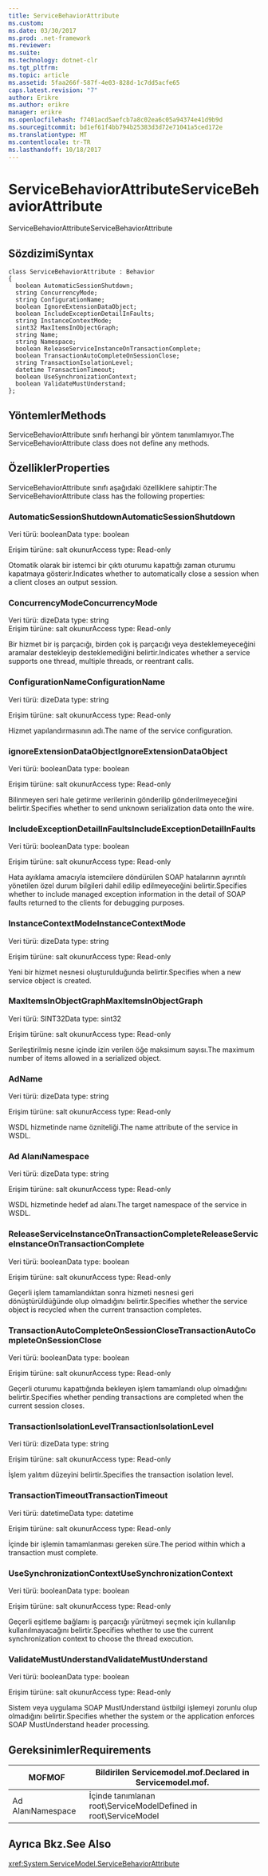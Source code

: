```yaml
---
title: ServiceBehaviorAttribute
ms.custom: 
ms.date: 03/30/2017
ms.prod: .net-framework
ms.reviewer: 
ms.suite: 
ms.technology: dotnet-clr
ms.tgt_pltfrm: 
ms.topic: article
ms.assetid: 5faa266f-587f-4e03-828d-1c7dd5acfe65
caps.latest.revision: "7"
author: Erikre
ms.author: erikre
manager: erikre
ms.openlocfilehash: f7401acd5aefcb7a8c02ea6c05a94374e41d9b9d
ms.sourcegitcommit: bd1ef61f4bb794b25383d3d72e71041a5ced172e
ms.translationtype: MT
ms.contentlocale: tr-TR
ms.lasthandoff: 10/18/2017
---
```

# <a name="servicebehaviorattribute"></a><span data-ttu-id="d7ea2-102">ServiceBehaviorAttribute</span><span class="sxs-lookup"><span data-stu-id="d7ea2-102">ServiceBehaviorAttribute</span></span>
<span data-ttu-id="d7ea2-103">ServiceBehaviorAttribute</span><span class="sxs-lookup"><span data-stu-id="d7ea2-103">ServiceBehaviorAttribute</span></span>  
  
## <a name="syntax"></a><span data-ttu-id="d7ea2-104">Sözdizimi</span><span class="sxs-lookup"><span data-stu-id="d7ea2-104">Syntax</span></span>  
  
```  
class ServiceBehaviorAttribute : Behavior  
{  
  boolean AutomaticSessionShutdown;  
  string ConcurrencyMode;  
  string ConfigurationName;  
  boolean IgnoreExtensionDataObject;  
  boolean IncludeExceptionDetailInFaults;  
  string InstanceContextMode;  
  sint32 MaxItemsInObjectGraph;  
  string Name;  
  string Namespace;  
  boolean ReleaseServiceInstanceOnTransactionComplete;  
  boolean TransactionAutoCompleteOnSessionClose;  
  string TransactionIsolationLevel;  
  datetime TransactionTimeout;  
  boolean UseSynchronizationContext;  
  boolean ValidateMustUnderstand;  
};  
```  
  
## <a name="methods"></a><span data-ttu-id="d7ea2-105">Yöntemler</span><span class="sxs-lookup"><span data-stu-id="d7ea2-105">Methods</span></span>  
 <span data-ttu-id="d7ea2-106">ServiceBehaviorAttribute sınıfı herhangi bir yöntem tanımlamıyor.</span><span class="sxs-lookup"><span data-stu-id="d7ea2-106">The ServiceBehaviorAttribute class does not define any methods.</span></span>  
  
## <a name="properties"></a><span data-ttu-id="d7ea2-107">Özellikler</span><span class="sxs-lookup"><span data-stu-id="d7ea2-107">Properties</span></span>  
 <span data-ttu-id="d7ea2-108">ServiceBehaviorAttribute sınıfı aşağıdaki özelliklere sahiptir:</span><span class="sxs-lookup"><span data-stu-id="d7ea2-108">The ServiceBehaviorAttribute class has the following properties:</span></span>  
  
### <a name="automaticsessionshutdown"></a><span data-ttu-id="d7ea2-109">AutomaticSessionShutdown</span><span class="sxs-lookup"><span data-stu-id="d7ea2-109">AutomaticSessionShutdown</span></span>  
 <span data-ttu-id="d7ea2-110">Veri türü: boolean</span><span class="sxs-lookup"><span data-stu-id="d7ea2-110">Data type: boolean</span></span>  
  
 <span data-ttu-id="d7ea2-111">Erişim türüne: salt okunur</span><span class="sxs-lookup"><span data-stu-id="d7ea2-111">Access type: Read-only</span></span>  
  
 <span data-ttu-id="d7ea2-112">Otomatik olarak bir istemci bir çıktı oturumu kapattığı zaman oturumu kapatmaya gösterir.</span><span class="sxs-lookup"><span data-stu-id="d7ea2-112">Indicates whether to automatically close a session when a client closes an output session.</span></span>  
  
### <a name="concurrencymode"></a><span data-ttu-id="d7ea2-113">ConcurrencyMode</span><span class="sxs-lookup"><span data-stu-id="d7ea2-113">ConcurrencyMode</span></span>  
 <span data-ttu-id="d7ea2-114">Veri türü: dize</span><span class="sxs-lookup"><span data-stu-id="d7ea2-114">Data type: string</span></span>  
<span data-ttu-id="d7ea2-115">Erişim türüne: salt okunur</span><span class="sxs-lookup"><span data-stu-id="d7ea2-115">Access type: Read-only</span></span>  
  
 <span data-ttu-id="d7ea2-116">Bir hizmet bir iş parçacığı, birden çok iş parçacığı veya desteklemeyeceğini aramalar destekleyip desteklemediğini belirtir.</span><span class="sxs-lookup"><span data-stu-id="d7ea2-116">Indicates whether a service supports one thread, multiple threads, or reentrant calls.</span></span>  
  
### <a name="configurationname"></a><span data-ttu-id="d7ea2-117">ConfigurationName</span><span class="sxs-lookup"><span data-stu-id="d7ea2-117">ConfigurationName</span></span>  
 <span data-ttu-id="d7ea2-118">Veri türü: dize</span><span class="sxs-lookup"><span data-stu-id="d7ea2-118">Data type: string</span></span>  
  
 <span data-ttu-id="d7ea2-119">Erişim türüne: salt okunur</span><span class="sxs-lookup"><span data-stu-id="d7ea2-119">Access type: Read-only</span></span>  
  
 <span data-ttu-id="d7ea2-120">Hizmet yapılandırmasının adı.</span><span class="sxs-lookup"><span data-stu-id="d7ea2-120">The name of the service configuration.</span></span>  
  
### <a name="ignoreextensiondataobject"></a><span data-ttu-id="d7ea2-121">ignoreExtensionDataObject</span><span class="sxs-lookup"><span data-stu-id="d7ea2-121">IgnoreExtensionDataObject</span></span>  
 <span data-ttu-id="d7ea2-122">Veri türü: boolean</span><span class="sxs-lookup"><span data-stu-id="d7ea2-122">Data type: boolean</span></span>  
  
 <span data-ttu-id="d7ea2-123">Erişim türüne: salt okunur</span><span class="sxs-lookup"><span data-stu-id="d7ea2-123">Access type: Read-only</span></span>  
  
 <span data-ttu-id="d7ea2-124">Bilinmeyen seri hale getirme verilerinin gönderilip gönderilmeyeceğini belirtir.</span><span class="sxs-lookup"><span data-stu-id="d7ea2-124">Specifies whether to send unknown serialization data onto the wire.</span></span>  
  
### <a name="includeexceptiondetailinfaults"></a><span data-ttu-id="d7ea2-125">IncludeExceptionDetailInFaults</span><span class="sxs-lookup"><span data-stu-id="d7ea2-125">IncludeExceptionDetailInFaults</span></span>  
 <span data-ttu-id="d7ea2-126">Veri türü: boolean</span><span class="sxs-lookup"><span data-stu-id="d7ea2-126">Data type: boolean</span></span>  
  
 <span data-ttu-id="d7ea2-127">Erişim türüne: salt okunur</span><span class="sxs-lookup"><span data-stu-id="d7ea2-127">Access type: Read-only</span></span>  
  
 <span data-ttu-id="d7ea2-128">Hata ayıklama amacıyla istemcilere döndürülen SOAP hatalarının ayrıntılı yönetilen özel durum bilgileri dahil edilip edilmeyeceğini belirtir.</span><span class="sxs-lookup"><span data-stu-id="d7ea2-128">Specifies whether to include managed exception information in the detail of SOAP faults returned to the clients for debugging purposes.</span></span>  
  
### <a name="instancecontextmode"></a><span data-ttu-id="d7ea2-129">InstanceContextMode</span><span class="sxs-lookup"><span data-stu-id="d7ea2-129">InstanceContextMode</span></span>  
 <span data-ttu-id="d7ea2-130">Veri türü: dize</span><span class="sxs-lookup"><span data-stu-id="d7ea2-130">Data type: string</span></span>  
  
 <span data-ttu-id="d7ea2-131">Erişim türüne: salt okunur</span><span class="sxs-lookup"><span data-stu-id="d7ea2-131">Access type: Read-only</span></span>  
  
 <span data-ttu-id="d7ea2-132">Yeni bir hizmet nesnesi oluşturulduğunda belirtir.</span><span class="sxs-lookup"><span data-stu-id="d7ea2-132">Specifies when a new service object is created.</span></span>  
  
### <a name="maxitemsinobjectgraph"></a><span data-ttu-id="d7ea2-133">MaxItemsInObjectGraph</span><span class="sxs-lookup"><span data-stu-id="d7ea2-133">MaxItemsInObjectGraph</span></span>  
 <span data-ttu-id="d7ea2-134">Veri türü: SINT32</span><span class="sxs-lookup"><span data-stu-id="d7ea2-134">Data type: sint32</span></span>  
  
 <span data-ttu-id="d7ea2-135">Erişim türüne: salt okunur</span><span class="sxs-lookup"><span data-stu-id="d7ea2-135">Access type: Read-only</span></span>  
  
 <span data-ttu-id="d7ea2-136">Serileştirilmiş nesne içinde izin verilen öğe maksimum sayısı.</span><span class="sxs-lookup"><span data-stu-id="d7ea2-136">The maximum number of items allowed in a serialized object.</span></span>  
  
### <a name="name"></a><span data-ttu-id="d7ea2-137">Ad</span><span class="sxs-lookup"><span data-stu-id="d7ea2-137">Name</span></span>  
 <span data-ttu-id="d7ea2-138">Veri türü: dize</span><span class="sxs-lookup"><span data-stu-id="d7ea2-138">Data type: string</span></span>  
  
 <span data-ttu-id="d7ea2-139">Erişim türüne: salt okunur</span><span class="sxs-lookup"><span data-stu-id="d7ea2-139">Access type: Read-only</span></span>  
  
 <span data-ttu-id="d7ea2-140">WSDL hizmetinde name özniteliği.</span><span class="sxs-lookup"><span data-stu-id="d7ea2-140">The name attribute of the service in WSDL.</span></span>  
  
### <a name="namespace"></a><span data-ttu-id="d7ea2-141">Ad Alanı</span><span class="sxs-lookup"><span data-stu-id="d7ea2-141">Namespace</span></span>  
 <span data-ttu-id="d7ea2-142">Veri türü: dize</span><span class="sxs-lookup"><span data-stu-id="d7ea2-142">Data type: string</span></span>  
  
 <span data-ttu-id="d7ea2-143">Erişim türüne: salt okunur</span><span class="sxs-lookup"><span data-stu-id="d7ea2-143">Access type: Read-only</span></span>  
  
 <span data-ttu-id="d7ea2-144">WSDL hizmetinde hedef ad alanı.</span><span class="sxs-lookup"><span data-stu-id="d7ea2-144">The target namespace of the service in WSDL.</span></span>  
  
### <a name="releaseserviceinstanceontransactioncomplete"></a><span data-ttu-id="d7ea2-145">ReleaseServiceInstanceOnTransactionComplete</span><span class="sxs-lookup"><span data-stu-id="d7ea2-145">ReleaseServiceInstanceOnTransactionComplete</span></span>  
 <span data-ttu-id="d7ea2-146">Veri türü: boolean</span><span class="sxs-lookup"><span data-stu-id="d7ea2-146">Data type: boolean</span></span>  
  
 <span data-ttu-id="d7ea2-147">Erişim türüne: salt okunur</span><span class="sxs-lookup"><span data-stu-id="d7ea2-147">Access type: Read-only</span></span>  
  
 <span data-ttu-id="d7ea2-148">Geçerli işlem tamamlandıktan sonra hizmeti nesnesi geri dönüştürüldüğünde olup olmadığını belirtir.</span><span class="sxs-lookup"><span data-stu-id="d7ea2-148">Specifies whether the service object is recycled when the current transaction completes.</span></span>  
  
### <a name="transactionautocompleteonsessionclose"></a><span data-ttu-id="d7ea2-149">TransactionAutoCompleteOnSessionClose</span><span class="sxs-lookup"><span data-stu-id="d7ea2-149">TransactionAutoCompleteOnSessionClose</span></span>  
 <span data-ttu-id="d7ea2-150">Veri türü: boolean</span><span class="sxs-lookup"><span data-stu-id="d7ea2-150">Data type: boolean</span></span>  
  
 <span data-ttu-id="d7ea2-151">Erişim türüne: salt okunur</span><span class="sxs-lookup"><span data-stu-id="d7ea2-151">Access type: Read-only</span></span>  
  
 <span data-ttu-id="d7ea2-152">Geçerli oturumu kapattığında bekleyen işlem tamamlandı olup olmadığını belirtir.</span><span class="sxs-lookup"><span data-stu-id="d7ea2-152">Specifies whether pending transactions are completed when the current session closes.</span></span>  
  
### <a name="transactionisolationlevel"></a><span data-ttu-id="d7ea2-153">TransactionIsolationLevel</span><span class="sxs-lookup"><span data-stu-id="d7ea2-153">TransactionIsolationLevel</span></span>  
 <span data-ttu-id="d7ea2-154">Veri türü: dize</span><span class="sxs-lookup"><span data-stu-id="d7ea2-154">Data type: string</span></span>  
  
 <span data-ttu-id="d7ea2-155">Erişim türüne: salt okunur</span><span class="sxs-lookup"><span data-stu-id="d7ea2-155">Access type: Read-only</span></span>  
  
 <span data-ttu-id="d7ea2-156">İşlem yalıtım düzeyini belirtir.</span><span class="sxs-lookup"><span data-stu-id="d7ea2-156">Specifies the transaction isolation level.</span></span>  
  
### <a name="transactiontimeout"></a><span data-ttu-id="d7ea2-157">TransactionTimeout</span><span class="sxs-lookup"><span data-stu-id="d7ea2-157">TransactionTimeout</span></span>  
 <span data-ttu-id="d7ea2-158">Veri türü: datetime</span><span class="sxs-lookup"><span data-stu-id="d7ea2-158">Data type: datetime</span></span>  
  
 <span data-ttu-id="d7ea2-159">Erişim türüne: salt okunur</span><span class="sxs-lookup"><span data-stu-id="d7ea2-159">Access type: Read-only</span></span>  
  
 <span data-ttu-id="d7ea2-160">İçinde bir işlemin tamamlanması gereken süre.</span><span class="sxs-lookup"><span data-stu-id="d7ea2-160">The period within which a transaction must complete.</span></span>  
  
### <a name="usesynchronizationcontext"></a><span data-ttu-id="d7ea2-161">UseSynchronizationContext</span><span class="sxs-lookup"><span data-stu-id="d7ea2-161">UseSynchronizationContext</span></span>  
 <span data-ttu-id="d7ea2-162">Veri türü: boolean</span><span class="sxs-lookup"><span data-stu-id="d7ea2-162">Data type: boolean</span></span>  
  
 <span data-ttu-id="d7ea2-163">Erişim türüne: salt okunur</span><span class="sxs-lookup"><span data-stu-id="d7ea2-163">Access type: Read-only</span></span>  
  
 <span data-ttu-id="d7ea2-164">Geçerli eşitleme bağlamı iş parçacığı yürütmeyi seçmek için kullanılıp kullanılmayacağını belirtir.</span><span class="sxs-lookup"><span data-stu-id="d7ea2-164">Specifies whether to use the current synchronization context to choose the thread execution.</span></span>  
  
### <a name="validatemustunderstand"></a><span data-ttu-id="d7ea2-165">ValidateMustUnderstand</span><span class="sxs-lookup"><span data-stu-id="d7ea2-165">ValidateMustUnderstand</span></span>  
 <span data-ttu-id="d7ea2-166">Veri türü: boolean</span><span class="sxs-lookup"><span data-stu-id="d7ea2-166">Data type: boolean</span></span>  
  
 <span data-ttu-id="d7ea2-167">Erişim türüne: salt okunur</span><span class="sxs-lookup"><span data-stu-id="d7ea2-167">Access type: Read-only</span></span>  
  
 <span data-ttu-id="d7ea2-168">Sistem veya uygulama SOAP MustUnderstand üstbilgi işlemeyi zorunlu olup olmadığını belirtir.</span><span class="sxs-lookup"><span data-stu-id="d7ea2-168">Specifies whether the system or the application enforces SOAP MustUnderstand header processing.</span></span>  
  
## <a name="requirements"></a><span data-ttu-id="d7ea2-169">Gereksinimler</span><span class="sxs-lookup"><span data-stu-id="d7ea2-169">Requirements</span></span>  
  
|<span data-ttu-id="d7ea2-170">MOF</span><span class="sxs-lookup"><span data-stu-id="d7ea2-170">MOF</span></span>|<span data-ttu-id="d7ea2-171">Bildirilen Servicemodel.mof.</span><span class="sxs-lookup"><span data-stu-id="d7ea2-171">Declared in Servicemodel.mof.</span></span>|  
|---------|-----------------------------------|  
|<span data-ttu-id="d7ea2-172">Ad Alanı</span><span class="sxs-lookup"><span data-stu-id="d7ea2-172">Namespace</span></span>|<span data-ttu-id="d7ea2-173">İçinde tanımlanan root\ServiceModel</span><span class="sxs-lookup"><span data-stu-id="d7ea2-173">Defined in root\ServiceModel</span></span>|  
  
## <a name="see-also"></a><span data-ttu-id="d7ea2-174">Ayrıca Bkz.</span><span class="sxs-lookup"><span data-stu-id="d7ea2-174">See Also</span></span>  
 <xref:System.ServiceModel.ServiceBehaviorAttribute>
